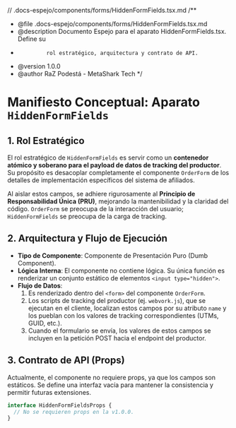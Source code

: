 // .docs-espejo/components/forms/HiddenFormFields.tsx.md
/\*\*

- @file .docs-espejo/components/forms/HiddenFormFields.tsx.md
- @description Documento Espejo para el aparato HiddenFormFields.tsx. Define su
-              rol estratégico, arquitectura y contrato de API.
- @version 1.0.0
- @author RaZ Podestá - MetaShark Tech
  \*/

# Manifiesto Conceptual: Aparato `HiddenFormFields`

## 1. Rol Estratégico

El rol estratégico de `HiddenFormFields` es servir como un **contenedor atómico y soberano para el payload de datos de tracking del productor**. Su propósito es desacoplar completamente el componente `OrderForm` de los detalles de implementación específicos del sistema de afiliados.

Al aislar estos campos, se adhiere rigurosamente al **Principio de Responsabilidad Única (PRU)**, mejorando la mantenibilidad y la claridad del código. `OrderForm` se preocupa de la interacción del usuario; `HiddenFormFields` se preocupa de la carga de tracking.

## 2. Arquitectura y Flujo de Ejecución

- **Tipo de Componente**: Componente de Presentación Puro (Dumb Component).
- **Lógica Interna**: El componente no contiene lógica. Su única función es renderizar un conjunto estático de elementos `<input type="hidden">`.
- **Flujo de Datos**:
  1. Es renderizado dentro del `<form>` del componente `OrderForm`.
  2. Los scripts de tracking del productor (ej. `webvork.js`), que se ejecutan en el cliente, localizan estos campos por su atributo `name` y los pueblan con los valores de tracking correspondientes (UTMs, GUID, etc.).
  3. Cuando el formulario se envía, los valores de estos campos se incluyen en la petición POST hacia el endpoint del productor.

## 3. Contrato de API (Props)

Actualmente, el componente no requiere props, ya que los campos son estáticos. Se define una interfaz vacía para mantener la consistencia y permitir futuras extensiones.

```typescript
interface HiddenFormFieldsProps {
  // No se requieren props en la v1.0.0.
}
```
